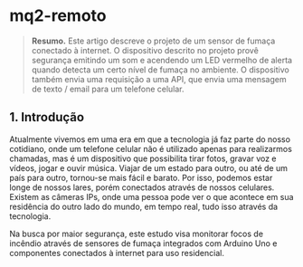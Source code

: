 # mq2-remoto
> **Resumo.** Este artigo descreve o projeto de um sensor de fumaça conectado à internet. O dispositivo descrito no projeto provê segurança emitindo um som e acendendo um LED vermelho de alerta quando detecta um certo nível de fumaça no ambiente. O dispositivo também envia uma requisição a uma API, que envia uma mensagem de texto / email para um telefone celular.
## 1. Introdução

Atualmente vivemos em uma era em que a tecnologia já faz parte do nosso cotidiano, onde um telefone celular não é utilizado apenas para realizarmos chamadas, mas é um dispositivo que possibilita tirar fotos, gravar voz e vídeos, jogar e ouvir música. Viajar de um estado para outro, ou até de um país para outro, tornou-se mais fácil e barato. Por isso, podemos estar longe de nossos lares, porém conectados através de nossos celulares. Existem as câmeras IPs, onde uma pessoa pode ver o que acontece em sua residência do outro lado do mundo, em tempo real, tudo isso através da tecnologia.

Na busca por maior segurança, este estudo visa monitorar focos de incêndio através de sensores de fumaça integrados com Arduino Uno e componentes conectados à internet para uso residencial.
